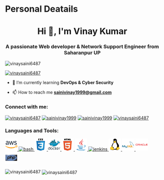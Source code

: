 # Personal Deatails
<h1 align="center">Hi 👋, I'm Vinay Kumar</h1>
<h3 align="center">A passionate Web developer & Network Support Engineer from Saharanpur UP</h3>

<p align="left"> <img src="https://komarev.com/ghpvc/?username=vinaysaini6487&label=Profile%20views&color=0e75b6&style=flat" alt="vinaysaini6487" /> </p>

<p align="left"> <a href="https://twitter.com/vinaysaini6487" target="blank"><img src="https://img.shields.io/twitter/follow/vinaysaini6487?logo=twitter&style=for-the-badge" alt="vinaysaini6487" /></a> </p>

- 🌱 I’m currently learning **DevOps & Cyber Security**

- 📫 How to reach me **sainivinay1999@gmail.com**

<h3 align="left">Connect with me:</h3>
<p align="left">
<a href="https://twitter.com/vinaysaini6487" target="blank"><img align="center" src="https://raw.githubusercontent.com/rahuldkjain/github-profile-readme-generator/master/src/images/icons/Social/twitter.svg" alt="vinaysaini6487" height="30" width="40" /></a>
<a href="https://linkedin.com/in/sainivinay1999" target="blank"><img align="center" src="https://raw.githubusercontent.com/rahuldkjain/github-profile-readme-generator/master/src/images/icons/Social/linked-in-alt.svg" alt="sainivinay1999" height="30" width="40" /></a>
<a href="https://fb.com/sainivinay1999" target="blank"><img align="center" src="https://raw.githubusercontent.com/rahuldkjain/github-profile-readme-generator/master/src/images/icons/Social/facebook.svg" alt="sainivinay1999" height="30" width="40" /></a>
<a href="https://instagram.com/vinaysaini6487" target="blank"><img align="center" src="https://raw.githubusercontent.com/rahuldkjain/github-profile-readme-generator/master/src/images/icons/Social/instagram.svg" alt="vinaysaini6487" height="30" width="40" /></a>
</p>

<h3 align="left">Languages and Tools:</h3>
<p align="left"> <a href="https://aws.amazon.com" target="_blank" rel="noreferrer"> <img src="https://raw.githubusercontent.com/devicons/devicon/master/icons/amazonwebservices/amazonwebservices-original-wordmark.svg" alt="aws" width="40" height="40"/> </a> <a href="https://www.gnu.org/software/bash/" target="_blank" rel="noreferrer"> <img src="https://www.vectorlogo.zone/logos/gnu_bash/gnu_bash-icon.svg" alt="bash" width="40" height="40"/> </a> <a href="https://www.w3schools.com/css/" target="_blank" rel="noreferrer"> <img src="https://raw.githubusercontent.com/devicons/devicon/master/icons/css3/css3-original-wordmark.svg" alt="css3" width="40" height="40"/> </a> <a href="https://www.docker.com/" target="_blank" rel="noreferrer"> <img src="https://raw.githubusercontent.com/devicons/devicon/master/icons/docker/docker-original-wordmark.svg" alt="docker" width="40" height="40"/> </a> <a href="https://www.w3.org/html/" target="_blank" rel="noreferrer"> <img src="https://raw.githubusercontent.com/devicons/devicon/master/icons/html5/html5-original-wordmark.svg" alt="html5" width="40" height="40"/> </a> <a href="https://www.java.com" target="_blank" rel="noreferrer"> <img src="https://raw.githubusercontent.com/devicons/devicon/master/icons/java/java-original.svg" alt="java" width="40" height="40"/> </a> <a href="https://www.jenkins.io" target="_blank" rel="noreferrer"> <img src="https://www.vectorlogo.zone/logos/jenkins/jenkins-icon.svg" alt="jenkins" width="40" height="40"/> </a> <a href="https://www.linux.org/" target="_blank" rel="noreferrer"> <img src="https://raw.githubusercontent.com/devicons/devicon/master/icons/linux/linux-original.svg" alt="linux" width="40" height="40"/> </a> <a href="https://www.mysql.com/" target="_blank" rel="noreferrer"> <img src="https://raw.githubusercontent.com/devicons/devicon/master/icons/mysql/mysql-original-wordmark.svg" alt="mysql" width="40" height="40"/> </a> <a href="https://www.oracle.com/" target="_blank" rel="noreferrer"> <img src="https://raw.githubusercontent.com/devicons/devicon/master/icons/oracle/oracle-original.svg" alt="oracle" width="40" height="40"/> </a> <a href="https://www.php.net" target="_blank" rel="noreferrer"> <img src="https://raw.githubusercontent.com/devicons/devicon/master/icons/php/php-original.svg" alt="php" width="40" height="40"/> </a> </p>

<p><img align="left" src="https://github-readme-stats.vercel.app/api/top-langs?username=vinaysaini6487&show_icons=true&locale=en&layout=compact" alt="vinaysaini6487" /></p>

<p>&nbsp;<img align="center" src="https://github-readme-stats.vercel.app/api?username=vinaysaini6487&show_icons=true&locale=en" alt="vinaysaini6487" /></p>
